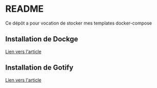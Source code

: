 # README

Ce dépôt a pour vocation de stocker mes templates docker-compose

## Installation de Dockge

[Lien vers l'article](./dockge.md)

## Installation de Gotify

[Lien vers l'article](./gotify.md)
